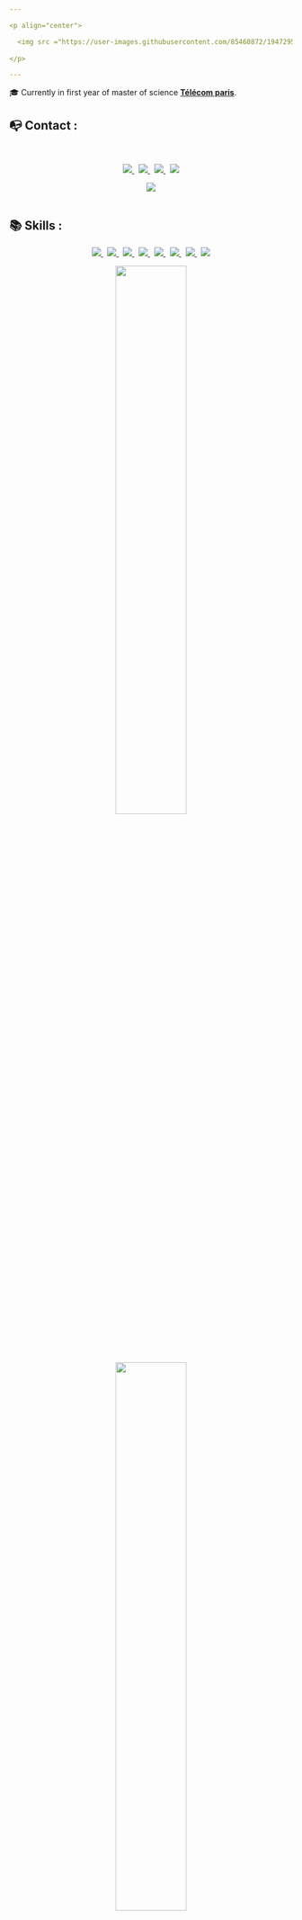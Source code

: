 ```yaml
---

<p align="center">

  <img src ="https://user-images.githubusercontent.com/85460872/194729512-d2ad9e91-3ddb-4f99-a7ad-82235b990e78.png" width=600 height=auto>
  
</p>

---
```


🎓 Currently in first year of master of science [**Télécom paris**](https://www.telecom-paris.fr).

## 📭 Contact :

<br>
<p align="center">
	<a href="https://www.linkedin.com/in/noe-vernier/">
		<img src="https://img.shields.io/badge/-LINKEDIN-0077B5?style=for-the-badge&logo=linkedin&logoColor=white">
	</a>
	<span>&nbsp;</span>
	<a href="https://twitter.com/NoeVernier">
		<img src="https://img.shields.io/badge/TWITTER-1DA1F2?style=for-the-badge&logo=twitter&logoColor=white">
	</a>
	<span>&nbsp;</span>
	<a href="mailto:vernier.noe@gmail.com">
		<img src="https://img.shields.io/badge/-GMAIL-D14836?style=for-the-badge&logo=gmail&logoColor=white">
	</a>
	<span>&nbsp;</span>
	<a href="https://noevernier.github.io">
		<img src="https://img.shields.io/badge/-noevernier.github.io-000000?style=for-the-badge&logo=react&logoColor=white">
	</a>
</p>

<p align="center">

  <img src ="https://github-readme-streak-stats.herokuapp.com?user=noevernier&theme=material-palenight&hide_border=true&background=FFFFFF00">
  <br>
  <br>
</p>

## 📚 Skills :

<p align="center">
	<a href="">
		<img src="https://img.shields.io/badge/-C++-2C41CB?style=for-the-badge&logo=C%2B%2B&logoColor=white">
	</a>
	<span>&nbsp;</span>
	<a href="">
		<img src="https://img.shields.io/badge/java-%23ED8B00.svg?style=for-the-badge&logo=java&logoColor=white">
	</a>
	<span>&nbsp;</span>
	<a href="">
		<img src="https://img.shields.io/badge/-Python-E426D6?style=for-the-badge&logo=Python&logoColor=white">
	</a>
	<span>&nbsp;</span>
	<a href="">
		<img src="https://img.shields.io/badge/Solidity-%23363636.svg?style=for-the-badge&logo=solidity&logoColor=white">
	</a>
	<span>&nbsp;</span>
	<a href="">
		<img src="https://img.shields.io/badge/c-%2300599C.svg?style=for-the-badge&logo=c&logoColor=white">
	</a>
	<span>&nbsp;</span>
	<a href="">
		<img src="https://img.shields.io/badge/-HTML-E15622?style=for-the-badge&logo=HTML5&logoColor=white">
	</a>
	<span>&nbsp;</span>
	<a href="">
		<img src="https://img.shields.io/badge/-JavaScript-E7BA15?style=for-the-badge&logo=JavaScript&logoColor=white">
	</a>
	<span>&nbsp;</span>
	<a href="">
		<img src="https://img.shields.io/badge/-OCaml-1B7FDE?style=for-the-badge&logo=OCAML&logoColor=white">
	</a>
</p>

<p align="center">
  <img height="50%" width="auto" src ="https://github-readme-stats.vercel.app/api?username=noevernier&show_icons=true&count_private=true&theme=material-palenight&hide_border=true&hide=issues,contribs&bg_color=00000000">
  <img height="50%" width="auto" src ="https://github-readme-stats.vercel.app/api/top-langs/?username=noevernier&layout=compact&hide_border=true&theme=material-palenight&bg_color=00000000&langs_count=6&hide=jupyter%20notebook,tex,css,php&exclude_repo=Pacman-AI">
  <br>
  <br>
</p>

## 📂 Projects :
